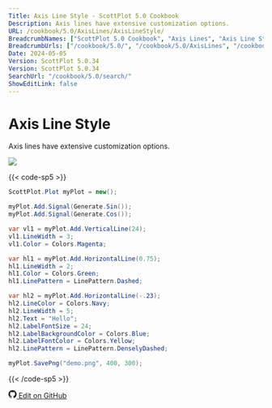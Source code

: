 ```yaml
---
Title: Axis Line Style - ScottPlot 5.0 Cookbook
Description: Axis lines have extensive customization options.
URL: /cookbook/5.0/AxisLines/AxisLineStyle/
BreadcrumbNames: ["ScottPlot 5.0 Cookbook", "Axis Lines", "Axis Line Style"]
BreadcrumbUrls: ["/cookbook/5.0/", "/cookbook/5.0/AxisLines", "/cookbook/5.0/AxisLines/AxisLineStyle"]
Date: 2024-05-05
Version: ScottPlot 5.0.34
Version: ScottPlot 5.0.34
SearchUrl: "/cookbook/5.0/search/"
ShowEditLink: false
---
```


# Axis Line Style


Axis lines have extensive customization options.

[![](/cookbook/5.0/images/AxisLineStyle.png?240505131914)](/cookbook/5.0/images/AxisLineStyle.png?240505131914)

{{< code-sp5 >}}

```cs
ScottPlot.Plot myPlot = new();

myPlot.Add.Signal(Generate.Sin());
myPlot.Add.Signal(Generate.Cos());

var vl1 = myPlot.Add.VerticalLine(24);
vl1.LineWidth = 3;
vl1.Color = Colors.Magenta;

var hl1 = myPlot.Add.HorizontalLine(0.75);
hl1.LineWidth = 2;
hl1.Color = Colors.Green;
hl1.LinePattern = LinePattern.Dashed;

var hl2 = myPlot.Add.HorizontalLine(-.23);
hl2.LineColor = Colors.Navy;
hl2.LineWidth = 5;
hl2.Text = "Hello";
hl2.LabelFontSize = 24;
hl2.LabelBackgroundColor = Colors.Blue;
hl2.LabelFontColor = Colors.Yellow;
hl2.LinePattern = LinePattern.DenselyDashed;

myPlot.SavePng("demo.png", 400, 300);

```

{{< /code-sp5 >}}

<a href='https://github.com/ScottPlot/ScottPlot/blob/main/src/ScottPlot5/ScottPlot5%20Cookbook/Recipes/PlotTypes/AxisLines.cs'><svg xmlns="http://www.w3.org/2000/svg" width="16" height="16" fill="currentColor" class="mb-1 bi bi-github" viewBox="0 0 16 16">
  <path d="M8 0C3.58 0 0 3.58 0 8c0 3.54 2.29 6.53 5.47 7.59.4.07.55-.17.55-.38 0-.19-.01-.82-.01-1.49-2.01.37-2.53-.49-2.69-.94-.09-.23-.48-.94-.82-1.13-.28-.15-.68-.52-.01-.53.63-.01 1.08.58 1.23.82.72 1.21 1.87.87 2.33.66.07-.52.28-.87.51-1.07-1.78-.2-3.64-.89-3.64-3.95 0-.87.31-1.59.82-2.15-.08-.2-.36-1.02.08-2.12 0 0 .67-.21 2.2.82.64-.18 1.32-.27 2-.27s1.36.09 2 .27c1.53-1.04 2.2-.82 2.2-.82.44 1.1.16 1.92.08 2.12.51.56.82 1.27.82 2.15 0 3.07-1.87 3.75-3.65 3.95.29.25.54.73.54 1.48 0 1.07-.01 1.93-.01 2.2 0 .21.15.46.55.38A8.01 8.01 0 0 0 16 8c0-4.42-3.58-8-8-8"/>
</svg> Edit on GitHub</a>

